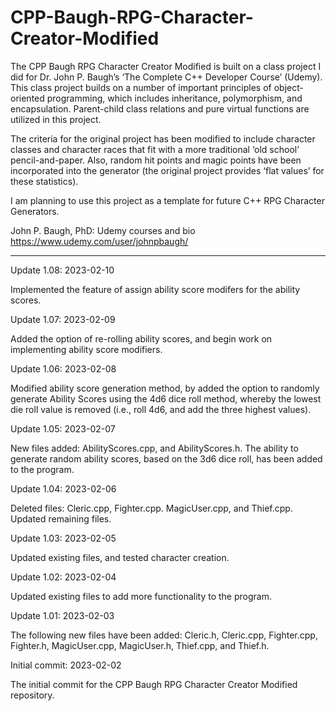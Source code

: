 # CPP-Baugh-RPG-Character-Creator-Modified
The CPP Baugh RPG Character Creator Modified is built on a class project I did for Dr. John P. Baugh’s ‘The Complete C++ Developer Course’ (Udemy).  This class project builds on a number of important principles of object-oriented programming, which includes inheritance, polymorphism, and encapsulation.  Parent-child class relations and pure virtual functions are utilized in this project.

The criteria for the original project has been modified to include character classes and character races that fit with a more traditional ‘old school’ pencil-and-paper.  Also, random hit points and magic points have been incorporated into the generator (the original project provides ‘flat values’ for these statistics).

I am planning to use this project as a template for future C++ RPG Character Generators.

John P. Baugh, PhD: Udemy courses and bio
https://www.udemy.com/user/johnpbaugh/

-----------

Update 1.08: 2023-02-10

Implemented the feature of assign ability score modifers for the ability scores.


Update 1.07: 2023-02-09

Added the option of re-rolling ability scores, and begin work on implementing ability score modifiers.


Update 1.06: 2023-02-08

Modified ability score generation method, by added the option to randomly generate Ability Scores using the 4d6 dice roll method, whereby the lowest die roll value is removed (i.e., roll 4d6, and add the three highest values).


Update 1.05: 2023-02-07

New files added: AbilityScores.cpp, and AbilityScores.h.  The ability to generate random ability scores, based on the 3d6 dice roll, has been added to the program.


Update 1.04: 2023-02-06

Deleted files: Cleric.cpp, Fighter.cpp. MagicUser.cpp, and Thief.cpp.  Updated remaining files.


Update 1.03: 2023-02-05

Updated existing files, and tested character creation.


Update 1.02: 2023-02-04

Updated existing files to add more functionality to the program.


Update 1.01: 2023-02-03

The following new files have been added: Cleric.h, Cleric.cpp, Fighter.cpp, Fighter.h, MagicUser.cpp, MagicUser.h, Thief.cpp, and Thief.h. 


Initial commit: 2023-02-02

The initial commit for the CPP Baugh RPG Character Creator Modified repository.

